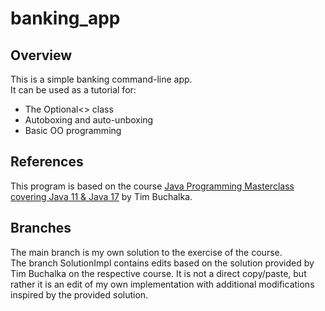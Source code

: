 # banking_app

## Overview

This is a simple banking command-line app.  
It can be used as a tutorial for:
* The Optional<> class
* Autoboxing and auto-unboxing 
* Basic OO programming

## References

This program is based on the course
[Java Programming Masterclass covering Java 11 & Java 17](https://www.udemy.com/course/java-the-complete-java-developer-course/) by Tim Buchalka.


## Branches

The main branch is my own solution to the exercise of the course.  
The branch SolutionImpl contains edits based on the solution provided by Tim Buchalka on the respective course. 
It is not a direct copy/paste, but rather it is an edit of my own implementation with additional modifications inspired by 
the provided solution.

